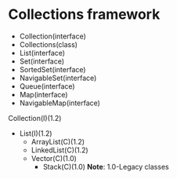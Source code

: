 
Collections framework
=====================
* Collection(interface)
* Collections(class)
* List(interface)
* Set(interface)
* SortedSet(interface)
* NavigableSet(interface)
* Queue(interface)
* Map(interface)
* NavigableMap(interface)

Collection(I)(1.2)
* List(I)(1.2)
  * ArrayList(C)(1.2)
  * LinkedList(C)(1.2)
  * Vector(C)(1.0)
	* Stack(C)(1.0)
**Note**: 
1.0-Legacy classes
